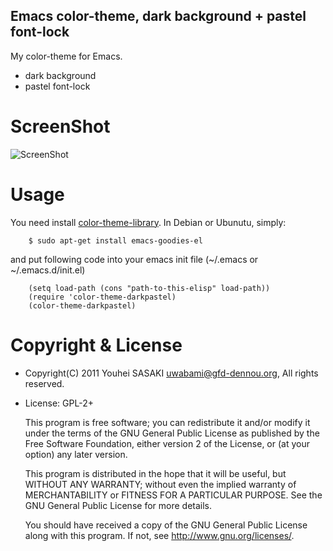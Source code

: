 Emacs color-theme, dark background + pastel font-lock
-----------------------------------------------------

My color-theme for Emacs.

 * dark background
 * pastel font-lock

ScreenShot
==========

![ScreenShot](https://github.com/uwabami/color-theme-darkpastel/blob/master/color-theme-darkpastel-screenshot.png?raw=true)


Usage
=====

You need install [color-theme-library](http://www.nongnu.org/color-theme/).
In Debian or Ubunutu, simply:

        $ sudo apt-get install emacs-goodies-el

and put following code into your emacs init file
(~/.emacs or ~/.emacs.d/init.el)

        (setq load-path (cons "path-to-this-elisp" load-path))
        (require 'color-theme-darkpastel)
        (color-theme-darkpastel)


Copyright & License
===================


 * Copyright(C) 2011 Youhei SASAKI <uwabami@gfd-dennou.org>, All rights reserved.
 * License: GPL-2+

	This program is free software; you can redistribute it and/or modify
	it under the terms of the GNU General Public License as published by
	the Free Software Foundation, either version 2 of the License, or
	(at your option) any later version.

	This program is distributed in the hope that it will be useful,
	but WITHOUT ANY WARRANTY; without even the implied warranty of
	MERCHANTABILITY or FITNESS FOR A PARTICULAR PURPOSE.  See the
	GNU General Public License for more details.

	You should have received a copy of the GNU General Public License
	along with this program.  If not, see <http://www.gnu.org/licenses/>.




